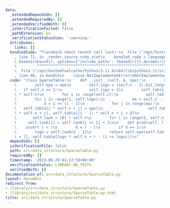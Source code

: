 ```yaml
---
data:
  _extendedDependsOn: []
  _extendedRequiredBy: []
  _extendedVerifiedWith: []
  _isVerificationFailed: false
  _pathExtension: py
  _verificationStatusIcon: ':warning:'
  attributes:
    links: []
  bundledCode: "Traceback (most recent call last):\n  File \"/opt/hostedtoolcache/Python/3.11.4/x64/lib/python3.11/site-packages/onlinejudge_verify/documentation/build.py\"\
    , line 71, in _render_source_code_stat\n    bundled_code = language.bundle(stat.path,\
    \ basedir=basedir, options={'include_paths': [basedir]}).decode()\n          \
    \         ^^^^^^^^^^^^^^^^^^^^^^^^^^^^^^^^^^^^^^^^^^^^^^^^^^^^^^^^^^^^^^^^^^^^^^^^^^^^^^^^^\n\
    \  File \"/opt/hostedtoolcache/Python/3.11.4/x64/lib/python3.11/site-packages/onlinejudge_verify/languages/python.py\"\
    , line 96, in bundle\n    raise NotImplementedError\nNotImplementedError\n"
  code: "class SparseTable:\n    def __init__(self, A, ope):\n        self.n = len(A)\n\
    \        self.ope = ope\n        self.logn = (self.n - 1).bit_length()\n     \
    \   if self.n == 1:\n            self.logn = 1\n        self.table = [0] * (self.logn\
    \ * self.n)\n        for i in range(self.n):\n            self.table[i] = A[i]\n\
    \        for i in range(1, self.logn):\n            ma = self.n - (1 << i) + 1\n\
    \            d = 1 << (i - 1)\n            for j in range(ma):\n             \
    \   self.table[i * self.n + j] = ope(\n                    self.table[(i - 1)\
    \ * self.n + j], self.table[(i - 1) * self.n + j + d]\n                )\n\n \
    \       self.look = [0] * self.n\n        for i in range(2, self.n):\n       \
    \     self.look[i] = self.look[i >> 1] + 1\n\n    def prod(self, l, r):\n    \
    \    assert l < r\n        d = r - l\n        if d == 1:\n            return self.table[l]\n\
    \        logn = self.look[d - 1]\n        return self.ope(self.table[logn * self.n\
    \ + l], self.table[logn * self.n + r - (1 << logn)])\n"
  dependsOn: []
  isVerificationFile: false
  path: src/data_structure/SparseTable.py
  requiredBy: []
  timestamp: '2023-06-29 01:22:58+09:00'
  verificationStatus: LIBRARY_NO_TESTS
  verifiedWith: []
documentation_of: src/data_structure/SparseTable.py
layout: document
redirect_from:
- /library/src/data_structure/SparseTable.py
- /library/src/data_structure/SparseTable.py.html
title: src/data_structure/SparseTable.py
---
```

